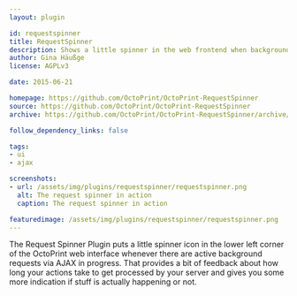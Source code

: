 ```yaml
---
layout: plugin

id: requestspinner
title: RequestSpinner
description: Shows a little spinner in the web frontend when background requests are active
author: Gina Häußge
license: AGPLv3

date: 2015-06-21

homepage: https://github.com/OctoPrint/OctoPrint-RequestSpinner
source: https://github.com/OctoPrint/OctoPrint-RequestSpinner
archive: https://github.com/OctoPrint/OctoPrint-RequestSpinner/archive/master.zip

follow_dependency_links: false

tags:
- ui
- ajax

screenshots:
- url: /assets/img/plugins/requestspinner/requestspinner.png
  alt: The request spinner in action
  caption: The request spinner in action

featuredimage: /assets/img/plugins/requestspinner/requestspinner.png
---
```


The Request Spinner Plugin puts a little spinner icon in the lower left corner of the OctoPrint web interface whenever
there are active background requests via AJAX in progress. That provides a bit of feedback about how long your actions
take to get processed by your server and gives you some more indication if stuff is actually happening or not.
